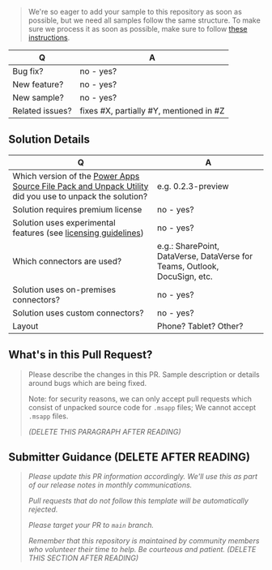 > We're so eager to add your sample to this repository as soon as possible, but we need all samples follow the same structure. 
> To make sure we process it as soon as possible, make sure to follow [these instructions](https://github.com/pnp/powerapps-samples/wiki/How-to-submit-a-Power-App-sample).

|        Q        |                    A                    |
| --------------- | --------------------------------------- |
| Bug fix?        | no - yes?                               |
| New feature?    | no - yes?                               |
| New sample?     | no - yes?                               |
| Related issues? | fixes #X, partially #Y, mentioned in #Z |

## Solution Details

|        Q                                                  |                    A                    |
| --------------------------------------------------------- | --------------------------------------- |
| Which version of the [Power Apps Source File Pack and Unpack Utility](https://github.com/microsoft/PowerApps-Language-Tooling) did you use to unpack the solution? | e.g.  0.2.3-preview  |
| Solution requires premium license                         | no - yes?                               |
| Solution uses experimental features (see [licensing guidelines](https://go.microsoft.com/fwlink/?linkid=2085130)) | no - yes?  |
| Which connectors are used?                                | e.g.: SharePoint, DataVerse, DataVerse for Teams, Outlook, DocuSign, etc.  |
| Solution uses on-premises connectors?                     | no - yes?                               |
| Solution uses custom connectors?                          | no - yes?                               |
| Layout                                                    | Phone? Tablet? Other?                               |

## What's in this Pull Request?

> Please describe the changes in this PR. Sample description or details around bugs which are being fixed.
> 
> Note: for security reasons, we can only accept pull requests which consist of unpacked source code for `.msapp` files; We cannot accept `.msapp` files.
>
> _(DELETE THIS PARAGRAPH AFTER READING)_

## Submitter Guidance (DELETE AFTER READING)
> 
> *Please update this PR information accordingly. We'll use this as part of our release notes in monthly communications.*
>
> *Pull requests that do not follow this template will be automatically rejected.*
> 
> *Please target your PR to `main` branch.*
>
> *Remember that this repository is maintained by community members who volunteer their time to help. Be courteous and patient.*
> _(DELETE THIS SECTION AFTER READING)_


